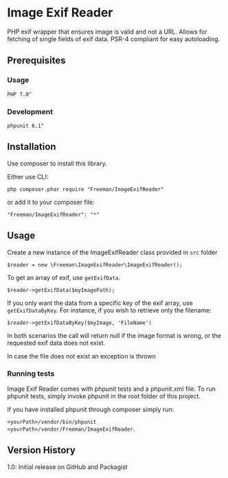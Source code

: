 # Image Exif Reader
PHP exif wrapper that ensures image is valid and not a URL. Allows for fetching of single fields of exif data. PSR-4 compliant for easy autoloading.

## Prerequisites
### Usage
`PHP 7.0^`
### Development
`phpunit 6.1^`


## Installation
Use composer to install this library.

Either use CLI:
 
`php composer.phar require "Freeman/ImageExifReader"`

or add it to your composer file:

`"Freeman/ImageExifReader": "*"`


## Usage 
Create a new instance of the ImageExifReader class provided in `src` folder

`$reader = new \Freeman\ImageExifReader\ImageExifReader();`

To get an array of exif, use `getExifData`.

`$reader->getExifData($myImagePath);`

If you only want the data from a specific key of the exif array, use `getExifDataByKey`. For instance, if you wish to retrieve only the filename: 

`$reader->getExifDataByKey($myImage, 'FileName')`

In both scenarios the call will return null if the image format is wrong, or the requested exif data does not exist.

In case the file does not exist an exception is thrown

### Running tests
Image Exif Reader comes with phpunit tests and a phpunit.xml file. To run phpunit tests, simply invoke phpunit in the root folder of this project.

If you have installed phpunit through composer simply run:
 
`<yourPath>/vendor/bin/phpunit <yourPath>/vendor/Freeman/ImageExifReader`.

## Version History
1.0: Initial release on GitHub and Packagist
